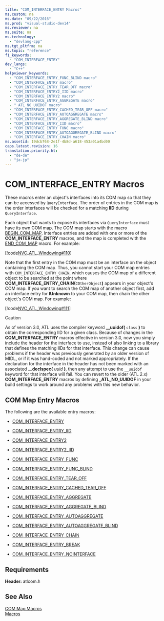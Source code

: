 ```yaml
---
title: "COM_INTERFACE_ENTRY Macros"
ms.custom: na
ms.date: "09/22/2016"
ms.prod: "visual-studio-dev14"
ms.reviewer: na
ms.suite: na
ms.technology: 
  - "devlang-cpp"
ms.tgt_pltfrm: na
ms.topic: "reference"
f1_keywords: 
  - "COM_INTERFACE_ENTRY"
dev_langs: 
  - "C++"
helpviewer_keywords: 
  - "COM_INTERFACE_ENTRY_FUNC_BLIND macro"
  - "COM_INTERFACE_ENTRY macro"
  - "COM_INTERFACE_ENTRY_TEAR_OFF macro"
  - "COM_INTERFACE_ENTRY2_IID macro"
  - "COM_INTERFACE_ENTRY2 macro"
  - "COM_INTERFACE_ENTRY_AGGREGATE macro"
  - "_ATL_NO_UUIDOF macro"
  - "COM_INTERFACE_ENTRY_CACHED_TEAR_OFF macro"
  - "COM_INTERFACE_ENTRY_AUTOAGGREGATE macro"
  - "COM_INTERFACE_ENTRY_AGGREGATE_BLIND macro"
  - "COM_INTERFACE_ENTRY_IID macro"
  - "COM_INTERFACE_ENTRY_FUNC macro"
  - "COM_INTERFACE_ENTRY_AUTOAGGREGATE_BLIND macro"
  - "COM_INTERFACE_ENTRY_CHAIN macro"
ms.assetid: 19dcb768-2e1f-4b8d-a618-453a01a4bd00
caps.latest.revision: 16
translation.priority.ht: 
  - "de-de"
  - "ja-jp"
---
```

# COM_INTERFACE_ENTRY Macros
These macros enter an object's interfaces into its COM map so that they can be accessed by `QueryInterface`. The order of entries in the COM map is the order interfaces will be checked for a matching **IID** during `QueryInterface`.  
  
 Each object that wants to expose its interfaces via `QueryInterface` must have its own COM map. The COM map starts with the macro [BEGIN_COM_MAP](../vs140/begin_com_map.md). Interface entries are added with one or more of the **COM_INTERFACE_ENTRY** macros, and the map is completed with the [END_COM_MAP](../vs140/end_com_map.md) macro. For example:  
  
 [!code[NVC_ATL_Windowing#110](../vs140/codesnippet/CPP/com_interface_entry-macros_1.h)]  
  
 Note that the first entry in the COM map must be an interface on the object containing the COM map. Thus, you cannot start your COM map entries with `COM_INTERFACE_ENTRY_CHAIN`, which causes the COM map of a different object to be searched at the point where **COM_INTERFACE_ENTRY_CHAIN(**`COtherObject`**)** appears in your object's COM map. If you want to search the COM map of another object first, add an interface entry for **IUnknown** to your COM map, then chain the other object's COM map. For example:  
  
 [!code[NVC_ATL_Windowing#111](../vs140/codesnippet/CPP/com_interface_entry-macros_2.h)]  
  
> [!CAUTION]
>  As of version 3.0, ATL uses the compiler keyword **__uuidof(** `class` **)** to obtain the corresponding IID for a given class. Because of changes in the **COM_INTERFACE_ENTRY** macros effective in version 3.0, now you simply include the header for the interface to use, instead of also linking to a library that defines the matching IIDs for that interface. This change can cause problems if the header was previously generated by an older version of MIDL, or if it was hand-coded and not marked appropriately. If the declaration for the interface in the header has not been marked with an associated **__declspec(** *uuid* **)**, then any attempt to use the `__uuidof` keyword for that interface will fail. You can revert to the older (ATL 2.x) **COM_INTERFACE_ENTRY** macros by defining **_ATL_NO_UUIDOF** in your build settings to work around any problems with this new behavior.  
  
## COM Map Entry Macros  
 The following are the available entry macros:  
  
-   [COM_INTERFACE_ENTRY](../vs140/com_interface_entry--atl-.md)  
  
-   [COM_INTERFACE_ENTRY_IID](../vs140/com_interface_entry_iid.md)  
  
-   [COM_INTERFACE_ENTRY2](../vs140/com_interface_entry2.md)  
  
-   [COM_INTERFACE_ENTRY2_IID](../vs140/com_interface_entry2_iid.md)  
  
-   [COM_INTERFACE_ENTRY_FUNC](../vs140/com_interface_entry_func.md)  
  
-   [COM_INTERFACE_ENTRY_FUNC_BLIND](../vs140/com_interface_entry_func_blind.md)  
  
-   [COM_INTERFACE_ENTRY_TEAR_OFF](../vs140/com_interface_entry_tear_off.md)  
  
-   [COM_INTERFACE_ENTRY_CACHED_TEAR_OFF](../vs140/com_interface_entry_cached_tear_off.md)  
  
-   [COM_INTERFACE_ENTRY_AGGREGATE](../vs140/com_interface_entry_aggregate.md)  
  
-   [COM_INTERFACE_ENTRY_AGGREGATE_BLIND](../vs140/com_interface_entry_aggregate_blind.md)  
  
-   [COM_INTERFACE_ENTRY_AUTOAGGREGATE](../vs140/com_interface_entry_autoaggregate.md)  
  
-   [COM_INTERFACE_ENTRY_AUTOAGGREGATE_BLIND](../vs140/com_interface_entry_autoaggregate_blind.md)  
  
-   [COM_INTERFACE_ENTRY_CHAIN](../vs140/com_interface_entry_chain.md)  
  
-   [COM_INTERFACE_ENTRY_BREAK](../vs140/com_interface_entry_break.md)  
  
-   [COM_INTERFACE_ENTRY_NOINTERFACE](../vs140/com_interface_entry_nointerface.md)  
  
## Requirements  
 **Header:** atlcom.h  
  
## See Also  
 [COM Map Macros](../vs140/com-map-macros.md)   
 [Macros](../vs140/atl-macros.md)